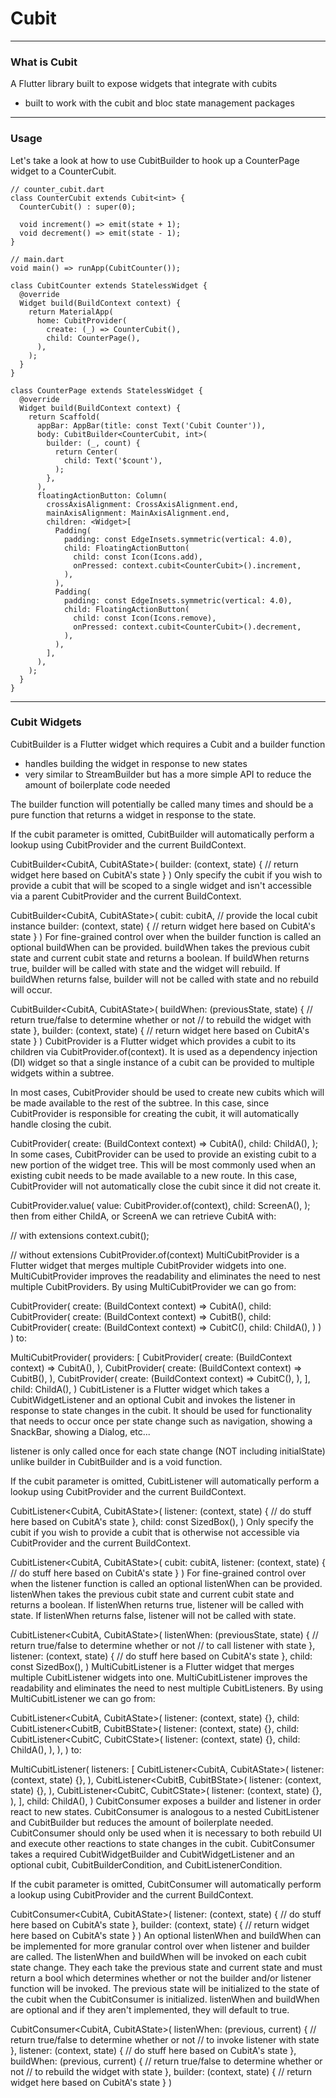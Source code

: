 # Cubit

---
### What is Cubit

A Flutter library built to expose widgets that integrate with cubits

- built to work with the cubit and bloc state management packages

---
### Usage

Let's take a look at how to use CubitBuilder to hook up a CounterPage widget to a CounterCubit.
```
// counter_cubit.dart
class CounterCubit extends Cubit<int> {
  CounterCubit() : super(0);

  void increment() => emit(state + 1);
  void decrement() => emit(state - 1);
}
```
```
// main.dart
void main() => runApp(CubitCounter());

class CubitCounter extends StatelessWidget {
  @override
  Widget build(BuildContext context) {
    return MaterialApp(
      home: CubitProvider(
        create: (_) => CounterCubit(),
        child: CounterPage(),
      ),
    );
  }
}

class CounterPage extends StatelessWidget {
  @override
  Widget build(BuildContext context) {
    return Scaffold(
      appBar: AppBar(title: const Text('Cubit Counter')),
      body: CubitBuilder<CounterCubit, int>(
        builder: (_, count) {
          return Center(
            child: Text('$count'),
          );
        },
      ),
      floatingActionButton: Column(
        crossAxisAlignment: CrossAxisAlignment.end,
        mainAxisAlignment: MainAxisAlignment.end,
        children: <Widget>[
          Padding(
            padding: const EdgeInsets.symmetric(vertical: 4.0),
            child: FloatingActionButton(
              child: const Icon(Icons.add),
              onPressed: context.cubit<CounterCubit>().increment,
            ),
          ),
          Padding(
            padding: const EdgeInsets.symmetric(vertical: 4.0),
            child: FloatingActionButton(
              child: const Icon(Icons.remove),
              onPressed: context.cubit<CounterCubit>().decrement,
            ),
          ),
        ],
      ),
    );
  }
}
```

---
### Cubit Widgets
CubitBuilder is a Flutter widget which requires a Cubit and a builder function
- handles building the widget in response to new states
- very similar to StreamBuilder but has a more simple API to reduce the amount of boilerplate code needed

The builder function will potentially be called many times and should be a pure function that returns a widget in response to the state.


If the cubit parameter is omitted, CubitBuilder will automatically perform a lookup using CubitProvider and the current BuildContext.

CubitBuilder<CubitA, CubitAState>(
  builder: (context, state) {
    // return widget here based on CubitA's state
  }
)
Only specify the cubit if you wish to provide a cubit that will be scoped to a single widget and isn't accessible via a parent CubitProvider and the current BuildContext.

CubitBuilder<CubitA, CubitAState>(
  cubit: cubitA, // provide the local cubit instance
  builder: (context, state) {
    // return widget here based on CubitA's state
  }
)
For fine-grained control over when the builder function is called an optional buildWhen can be provided. buildWhen takes the previous cubit state and current cubit state and returns a boolean. If buildWhen returns true, builder will be called with state and the widget will rebuild. If buildWhen returns false, builder will not be called with state and no rebuild will occur.

CubitBuilder<CubitA, CubitAState>(
  buildWhen: (previousState, state) {
    // return true/false to determine whether or not
    // to rebuild the widget with state
  },
  builder: (context, state) {
    // return widget here based on CubitA's state
  }
)
CubitProvider is a Flutter widget which provides a cubit to its children via CubitProvider.of<T>(context). It is used as a dependency injection (DI) widget so that a single instance of a cubit can be provided to multiple widgets within a subtree.

In most cases, CubitProvider should be used to create new cubits which will be made available to the rest of the subtree. In this case, since CubitProvider is responsible for creating the cubit, it will automatically handle closing the cubit.

CubitProvider(
  create: (BuildContext context) => CubitA(),
  child: ChildA(),
);
In some cases, CubitProvider can be used to provide an existing cubit to a new portion of the widget tree. This will be most commonly used when an existing cubit needs to be made available to a new route. In this case, CubitProvider will not automatically close the cubit since it did not create it.

CubitProvider.value(
  value: CubitProvider.of<CubitA>(context),
  child: ScreenA(),
);
then from either ChildA, or ScreenA we can retrieve CubitA with:

// with extensions
context.cubit<CubitA>();

// without extensions
CubitProvider.of<CubitA>(context)
MultiCubitProvider is a Flutter widget that merges multiple CubitProvider widgets into one. MultiCubitProvider improves the readability and eliminates the need to nest multiple CubitProviders. By using MultiCubitProvider we can go from:

CubitProvider<CubitA>(
  create: (BuildContext context) => CubitA(),
  child: CubitProvider<CubitB>(
    create: (BuildContext context) => CubitB(),
    child: CubitProvider<CubitC>(
      create: (BuildContext context) => CubitC(),
      child: ChildA(),
    )
  )
)
to:

MultiCubitProvider(
  providers: [
    CubitProvider<CubitA>(
      create: (BuildContext context) => CubitA(),
    ),
    CubitProvider<CubitB>(
      create: (BuildContext context) => CubitB(),
    ),
    CubitProvider<CubitC>(
      create: (BuildContext context) => CubitC(),
    ),
  ],
  child: ChildA(),
)
CubitListener is a Flutter widget which takes a CubitWidgetListener and an optional Cubit and invokes the listener in response to state changes in the cubit. It should be used for functionality that needs to occur once per state change such as navigation, showing a SnackBar, showing a Dialog, etc...

listener is only called once for each state change (NOT including initialState) unlike builder in CubitBuilder and is a void function.

If the cubit parameter is omitted, CubitListener will automatically perform a lookup using CubitProvider and the current BuildContext.

CubitListener<CubitA, CubitAState>(
  listener: (context, state) {
    // do stuff here based on CubitA's state
  },
  child: const SizedBox(),
)
Only specify the cubit if you wish to provide a cubit that is otherwise not accessible via CubitProvider and the current BuildContext.

CubitListener<CubitA, CubitAState>(
  cubit: cubitA,
  listener: (context, state) {
    // do stuff here based on CubitA's state
  }
)
For fine-grained control over when the listener function is called an optional listenWhen can be provided. listenWhen takes the previous cubit state and current cubit state and returns a boolean. If listenWhen returns true, listener will be called with state. If listenWhen returns false, listener will not be called with state.

CubitListener<CubitA, CubitAState>(
  listenWhen: (previousState, state) {
    // return true/false to determine whether or not
    // to call listener with state
  },
  listener: (context, state) {
    // do stuff here based on CubitA's state
  },
  child: const SizedBox(),
)
MultiCubitListener is a Flutter widget that merges multiple CubitListener widgets into one. MultiCubitListener improves the readability and eliminates the need to nest multiple CubitListeners. By using MultiCubitListener we can go from:

CubitListener<CubitA, CubitAState>(
  listener: (context, state) {},
  child: CubitListener<CubitB, CubitBState>(
    listener: (context, state) {},
    child: CubitListener<CubitC, CubitCState>(
      listener: (context, state) {},
      child: ChildA(),
    ),
  ),
)
to:

MultiCubitListener(
  listeners: [
    CubitListener<CubitA, CubitAState>(
      listener: (context, state) {},
    ),
    CubitListener<CubitB, CubitBState>(
      listener: (context, state) {},
    ),
    CubitListener<CubitC, CubitCState>(
      listener: (context, state) {},
    ),
  ],
  child: ChildA(),
)
CubitConsumer exposes a builder and listener in order react to new states. CubitConsumer is analogous to a nested CubitListener and CubitBuilder but reduces the amount of boilerplate needed. CubitConsumer should only be used when it is necessary to both rebuild UI and execute other reactions to state changes in the cubit. CubitConsumer takes a required CubitWidgetBuilder and CubitWidgetListener and an optional cubit, CubitBuilderCondition, and CubitListenerCondition.

If the cubit parameter is omitted, CubitConsumer will automatically perform a lookup using CubitProvider and the current BuildContext.

CubitConsumer<CubitA, CubitAState>(
  listener: (context, state) {
    // do stuff here based on CubitA's state
  },
  builder: (context, state) {
    // return widget here based on CubitA's state
  }
)
An optional listenWhen and buildWhen can be implemented for more granular control over when listener and builder are called. The listenWhen and buildWhen will be invoked on each cubit state change. They each take the previous state and current state and must return a bool which determines whether or not the builder and/or listener function will be invoked. The previous state will be initialized to the state of the cubit when the CubitConsumer is initialized. listenWhen and buildWhen are optional and if they aren't implemented, they will default to true.

CubitConsumer<CubitA, CubitAState>(
  listenWhen: (previous, current) {
    // return true/false to determine whether or not
    // to invoke listener with state
  },
  listener: (context, state) {
    // do stuff here based on CubitA's state
  },
  buildWhen: (previous, current) {
    // return true/false to determine whether or not
    // to rebuild the widget with state
  },
  builder: (context, state) {
    // return widget here based on CubitA's state
  }
)